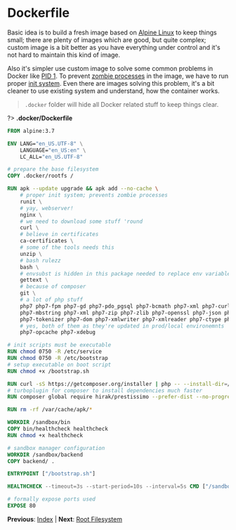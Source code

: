 # Dockerfile

Basic idea is to build a fresh image based on [Alpine Linux](https://alpinelinux.org/about/) to keep things small; there are plenty of images
which are good, but quite complex; custom image is a bit better as you have everything under control and it's not hard to maintain this kind of image.

Also it's simpler use custom image to solve some common problems in Docker
like [PID 1](https://blog.phusion.nl/2015/01/20/docker-and-the-pid-1-zombie-reaping-problem/). To prevent [zombie processes](https://en.wikipedia.org/wiki/Zombie_process)
in the image, we have to run proper [init system](http://smarden.org/runit/). Even there are images solving this problem, it's a bit cleaner to
use existing system and understand, how the container works.

> `.docker` folder will hide all Docker related stuff to keep things clear.

?> **.docker/Dockerfile**

```dockerfile
FROM alpine:3.7

ENV LANG="en_US.UTF-8" \
    LANGUAGE="en_US:en" \
    LC_ALL="en_US.UTF-8"

# prepare the base filesystem
COPY .docker/rootfs /

RUN apk --update upgrade && apk add --no-cache \
	# proper init system; prevents zombie processes
	runit \
	# yay, webserver!
	nginx \
	# we need to download some stuff 'round
	curl \
	# believe in certificates 
	ca-certificates \
	# some of the tools needs this
	unzip \
	# bash rulezz
	bash \
	# envsubst is hidden in this package needed to replace env variables in files
	gettext \
	# because of composer
	git \
	# a lot of php stuff
	php7 php7-fpm php7-gd php7-pdo_pgsql php7-bcmath php7-xml php7-curl php7-intl \
	php7-mbstring php7-xml php7-zip php7-zlib php7-openssl php7-json php7-fileinfo \
	php7-tokenizer php7-dom php7-xmlwriter php7-xmlreader php7-ctype php7-phar \
	# yes, both of them as they're updated in prod/local environemnts
	php7-opcache php7-xdebug

# init scripts must be executable
RUN chmod 0750 -R /etc/service
RUN chmod 0750 -R /etc/bootstrap
# setup executable on boot script
RUN chmod +x /bootstrap.sh

RUN curl -sS https://getcomposer.org/installer | php -- --install-dir=/usr/bin --filename=composer
# turboplugin for composer to install dependencies much faster
RUN composer global require hirak/prestissimo --prefer-dist --no-progress

RUN rm -rf /var/cache/apk/*

WORKDIR /sandbox/bin
COPY bin/healthcheck healthcheck
RUN chmod +x healthcheck

# sandbox manager configuration
WORKDIR /sandbox/backend
COPY backend/ .

ENTRYPOINT ["/bootstrap.sh"]

HEALTHCHECK --timeout=3s --start-period=10s --interval=5s CMD ["/sandbox/bin/healthcheck"]

# formally expose ports used
EXPOSE 80
```

**Previous**: [Index](/getting-started/index) | **Next**: [Root Filesystem](/getting-started/rootfs)
